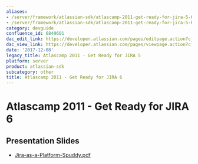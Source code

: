```yaml
---
aliases:
- /server/framework/atlassian-sdk/atlascamp-2011-get-ready-for-jira-5-6849601.html
- /server/framework/atlassian-sdk/atlascamp-2011-get-ready-for-jira-5-6849601.md
category: devguide
confluence_id: 6849601
dac_edit_link: https://developer.atlassian.com/pages/editpage.action?cjm=wozere&pageId=6849601
dac_view_link: https://developer.atlassian.com/pages/viewpage.action?cjm=wozere&pageId=6849601
date: '2017-12-08'
legacy_title: Atlascamp 2011 - Get Ready for JIRA 5
platform: server
product: atlassian-sdk
subcategory: other
title: Atlascamp 2011 - Get Ready for JIRA 6
---
```

# Atlascamp 2011 - Get Ready for JIRA 6

## Presentation Slides

-   [Jira-as-a-Platform-Spuddy.pdf](https://dac-lf.prod.atl-paas.net/server/framework/atlassian-sdk/attachments/6849601/7078091.pdf)
